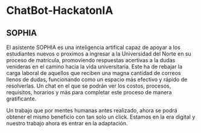 # ChatBot-HackatonIA
## SOPHIA
El asistente SOPHIA es una inteligencia artifical capaz de apoyar a los estudiantes nuevos o proximos a ingresar a la Universidad del Norte en su proceso de matrícula, promoviendo respuestas acertivas a la dudas venideras en el camino hacia la vida universitaria.
Este ha de rebajar la carga laboral de aquellos que reciben una magna cantidad de correos llenos de dudas, funcionando como un espacio más efectivo y rápido de resolverlas.
Un chat en el que se podrán ver los costos, procesos, requisitos, horarios y más para completar este proceso de manera gratificante.

Un trabajo que por mentes humanas antes realizado, ahora se podrá obtener el mismo beneficio con tan solo un click. Estamos en la era digital y nuestro trabajo ahora es entrar en la adaptación.
